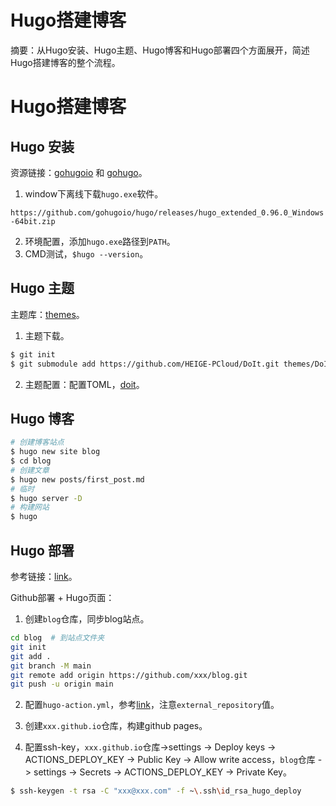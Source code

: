 # Hugo搭建博客


摘要：从Hugo安装、Hugo主题、Hugo博客和Hugo部署四个方面展开，简述Hugo搭建博客的整个流程。

<!--more-->

# Hugo搭建博客

## Hugo 安装

资源链接：[gohugoio](https://github.com/gohugoio/hugo) 和 [gohugo](https://www.gohugo.org/)。

1. window下离线下载`hugo.exe`软件。

`https://github.com/gohugoio/hugo/releases/hugo_extended_0.96.0_Windows-64bit.zip`

2. 环境配置，添加`hugo.exe`路径到`PATH`。
3. CMD测试，`$hugo --version`。

## Hugo 主题

主题库：[themes](https://themes.gohugo.io/)。

1. 主题下载。

```bash
$ git init
$ git submodule add https://github.com/HEIGE-PCloud/DoIt.git themes/DoIt
```

2. 主题配置：配置TOML，[doit](https://hugodoit.pages.dev/zh-cn/)。

## Hugo 博客

```bash
# 创建博客站点
$ hugo new site blog
$ cd blog
# 创建文章
$ hugo new posts/first_post.md
# 临时
$ hugo server -D 
# 构建网站
$ hugo
```

## Hugo 部署

参考链接：[link](https://gohugo.io/hosting-and-deployment/hosting-on-github/#build-hugo-with-github-action)。



Github部署 + Hugo页面：

1. 创建`blog`仓库，同步blog站点。

```bash
cd blog  # 到站点文件夹
git init
git add .
git branch -M main
git remote add origin https://github.com/xxx/blog.git
git push -u origin main
```

2. 配置`hugo-action.yml`，参考[link](https://github.com/peaceiris/actions-gh-pages)，注意`external_repository`值。
3. 创建`xxx.github.io`仓库，构建github pages。

4. 配置ssh-key，`xxx.github.io`仓库->settings -> Deploy keys -> ACTIONS_DEPLOY_KEY -> Public Key -> Allow write access，`blog`仓库 -> settings -> Secrets -> ACTIONS_DEPLOY_KEY -> Private Key。

```bash
$ ssh-keygen -t rsa -C "xxx@xxx.com" -f ~\.ssh\id_rsa_hugo_deploy 
```












